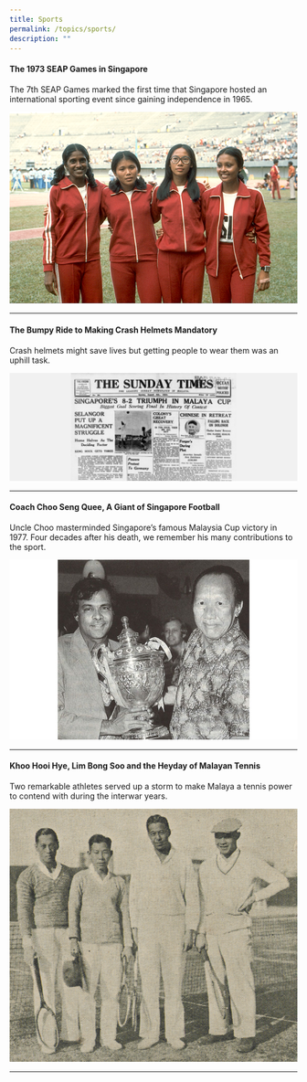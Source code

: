 ```yaml
---
title: Sports
permalink: /topics/sports/
description: ""
---
```

#### <a style="text-decoration: none; font-weight: bold;" href="/vol-19/issue-4/jan-mar-2024/seventh-seap-games-1973/">The 1973 SEAP Games in Singapore</a>
The 7th SEAP Games marked the first time that Singapore hosted an international sporting event since gaining independence in 1965.

<img src="/images/Vol%2019%20Issue%204/4%20SEAP%20Games/image4.png">
<hr>

#### <a style="text-decoration: none; font-weight: bold;" href="/vol-19/issue-3/oct-dec-2023/malaya-cup-football-heroes/">The Bumpy Ride to Making Crash Helmets Mandatory</a>
Crash helmets might save lives but getting people to wear them was an uphill task.

<img src="/images/Vol%2019%20Issue%203/6%20Malaya%20Cup/malayacup_hero_img.jpg">
<hr>

#### <a style="text-decoration: none; font-weight: bold;" href="/vol-19/issue-3/oct-dec-2023/choo-seng-quee-football-coach/">Coach Choo Seng Quee, A Giant of Singapore Football</a>
Uncle Choo masterminded Singapore’s famous Malaysia Cup victory in 1977.  Four decades after his death, we remember his many contributions to the sport.

<img src="/images/Vol%2019%20Issue%203/7%20Coach%20Choo%20Seng%20Quee/a7spread.jpg">
<hr>










#### <a style="text-decoration: none; font-weight: bold;" href="/vol-19/issue-1/apr-jun-2023/tennis-history-singapore/">Khoo Hooi Hye, Lim Bong Soo and the Heyday of Malayan Tennis</a>
Two remarkable athletes served up a storm to make Malaya a tennis power to contend with during the interwar years.

<img src="/images/Vol%2019%20Issue%201/Tennis/image1-edit.png">
<hr>